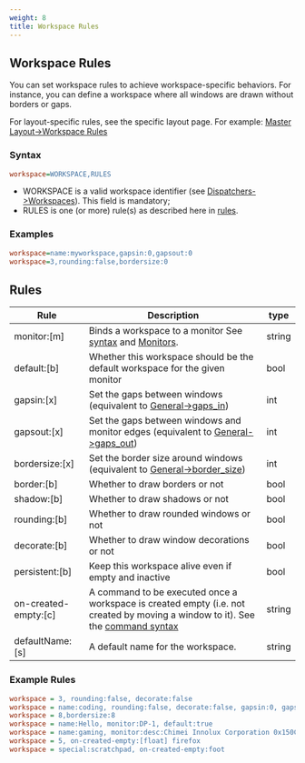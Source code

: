 ```yaml
---
weight: 8
title: Workspace Rules
---
```


## Workspace Rules

You can set workspace rules to achieve workspace-specific behaviors. For
instance, you can define a workspace where all windows are drawn without borders
or gaps.

For layout-specific rules, see the specific layout page. For example:
[Master Layout->Workspace Rules](../Master-Layout#workspace-rules)

### Syntax

```ini
workspace=WORKSPACE,RULES
```

- WORKSPACE is a valid workspace identifier (see
  [Dispatchers->Workspaces](../Dispatchers#workspaces)). This field is
  mandatory;
- RULES is one (or more) rule(s) as described here in [rules](#rules).

### Examples

```ini
workspace=name:myworkspace,gapsin:0,gapsout:0
workspace=3,rounding:false,bordersize:0
```

## Rules

| Rule | Description | type |
| --- | --- | --- |
| monitor:[m] | Binds a workspace to a monitor See [syntax](#syntax) and [Monitors](../Monitors). | string |
| default:[b] | Whether this workspace should be the default workspace for the given monitor | bool |
| gapsin:[x] | Set the gaps between windows (equivalent to [General->gaps_in](../Variables#general)) | int |
| gapsout:[x] | Set the gaps between windows and monitor edges (equivalent to [General->gaps_out](../Variables#general)) | int |
| bordersize:[x] | Set the border size around windows (equivalent to [General->border_size](../Variables#general)) | int |
| border:[b] | Whether to draw borders or not | bool |
| shadow:[b] | Whether to draw shadows or not | bool |
| rounding:[b] | Whether to draw rounded windows or not | bool |
| decorate:[b] | Whether to draw window decorations or not | bool |
| persistent:[b] | Keep this workspace alive even if empty and inactive | bool |
| on-created-empty:[c] | A command to be executed once a workspace is created empty (i.e. not created by moving a window to it). See the [command syntax](../Dispatchers#executing-with-rules) | string |
| defaultName:[s] | A default name for the workspace. | string |

### Example Rules

```ini
workspace = 3, rounding:false, decorate:false
workspace = name:coding, rounding:false, decorate:false, gapsin:0, gapsout:0, border:false, decorate:false, monitor:DP-1
workspace = 8,bordersize:8
workspace = name:Hello, monitor:DP-1, default:true
workspace = name:gaming, monitor:desc:Chimei Innolux Corporation 0x150C, default:true
workspace = 5, on-created-empty:[float] firefox
workspace = special:scratchpad, on-created-empty:foot
```
